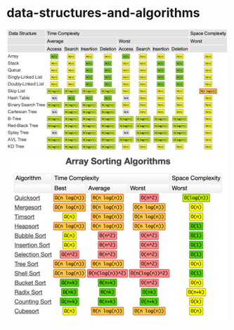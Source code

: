 # data-structures-and-algorithms

<img src="big-O/complexities-data-struct.png"  alt="complexities data struct"/>
<img src="big-O/complexities-sorting-algorithm.png"  alt="complexities sorting algorithm"/>
